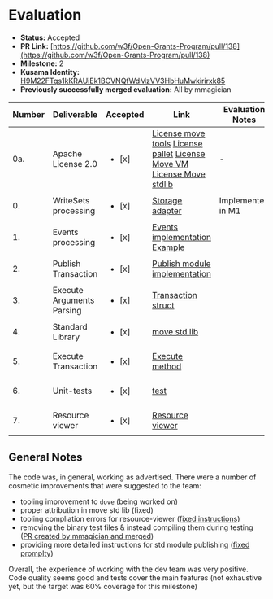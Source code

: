 # Evaluation

- **Status:** Accepted
- **PR Link:** [https://github.com/w3f/Open-Grants-Program/pull/138](https://github.com/w3f/Open-Grants-Program/pull/138)
- **Milestone:** 2
- **Kusama Identity:** [H9M22FTqs1kKRAUiEk1BCVNQfWdMzVV3HbHuMwkirirxk85](https://polkascan.io/pre/kusama/account/H9M22FTqs1kKRAUiEk1BCVNQfWdMzVV3HbHuMwkirirxk85)
- **Previously successfully merged evaluation:** All by mmagician

| Number | Deliverable               | Accepted               | Link                                                                                                                                                                                                                                                                                                                              | Evaluation Notes  |
| ------ | ------------------------- | ---------------------- | --------------------------------------------------------------------------------------------------------------------------------------------------------------------------------------------------------------------------------------------------------------------------------------------------------------------------------- | ----------------- |
| 0a.    | Apache License 2.0        | <ul><li>[x] </li></ul> | [License move tools](https://github.com/dfinance/move-tools/blob/master/LICENSE) [License pallet](https://github.com/dfinance/sp-move/blob/master/LICENSE) [License Move VM](https://github.com/dfinance/sp-move-vm/blob/master/LICENSE) [License Move stdlib](https://github.com/pontem-network/move-stdlib/blob/master/LICENSE) | -                 |
| 0.     | WriteSets processing      | <ul><li>[x] </li></ul> | [Storage adapter](https://github.com/pontem-network/sp-move/blob/master/pallets/sp-mvm/src/storage.rs)                                                                                                                                                                                                                            | Implemented in M1 |
| 1.     | Events processing         | <ul><li>[x] </li></ul> | [Events implementation](https://github.com/pontem-network/sp-move/blob/master/pallets/sp-mvm/src/event.rs) [Example](https://github.com/pontem-network/sp-move/blob/master/pallets/sp-mvm/src/lib.rs#L140)                                                                                                                        |                   |
| 2.     | Publish Transaction       | <ul><li>[x] </li></ul> | [Publish module implementation](https://github.com/pontem-network/sp-move/blob/master/pallets/sp-mvm/src/lib.rs#L119)                                                                                                                                                                                                             |                   |
| 3.     | Execute Arguments Parsing | <ul><li>[x] </li></ul> | [Transaction struct](https://github.com/pontem-network/sp-move-vm/blob/master/mvm/src/types.rs#L283)                                                                                                                                                                                                                              |                   |
| 4.     | Standard Library          | <ul><li>[x] </li></ul> | [move std lib](https://github.com/pontem-network/move-stdlib)                                                                                                                                                                                                                                                                     |                   |
| 5.     | Execute Transaction       | <ul><li>[x] </li></ul> | [Execute method](https://github.com/pontem-network/sp-move/blob/master/pallets/sp-mvm/src/lib.rs#L78)                                                                                                                                                                                                                             |                   |
| 6.     | Unit-tests                | <ul><li>[x] </li></ul> | [test](https://github.com/pontem-network/sp-move/tree/master/pallets/sp-mvm/tests)                                                                                                                                                                                                                                                |                   |
| 7.     | Resource viewer           | <ul><li>[x] </li></ul> | [Resource viewer](https://github.com/pontem-network/move-tools/tree/master/resource-viewer)                                                                                                                                                                                                                                       |                   |

## General Notes

The code was, in general, working as advertised.
There were a number of cosmetic improvements that were suggested to the team:

- tooling improvement to `dove` (being worked on)
- proper attribution in move std lib (fixed)
- tooling compliation errors for resource-viewer ([fixed instructions](https://github.com/pontem-network/move-tools/commit/3af57b46f897ab8fb4430f00442fba7f47be440b))
- removing the binary test files & instead compiling them during testing ([PR created by mmagician and merged](https://github.com/pontem-network/sp-move/pull/24))
- providing more detailed instructions for std module publishing ([fixed promplty](https://github.com/pontem-network/sp-move/commit/a108ffd92cc4a51d6cc5addc1602440f50e7a273))

Overall, the experience of working with the dev team was very positive.
Code quality seems good and tests cover the main features (not exhaustive yet, but the target was 60% coverage for this milestone)
